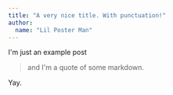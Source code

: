 ```yaml
---
title: "A very nice title. With punctuation!"
author:
  name: "Lil Poster Man"
---
```

I'm just an example post

> and I'm a quote of some markdown.

Yay.
